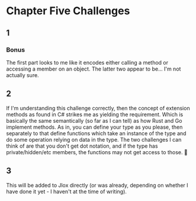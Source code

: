 # Chapter Five Challenges

## 1

### Bonus

The first part looks to me like it encodes either calling a method or accessing a member on an object.  The latter two appear to be... I'm not actually sure.

## 2

If I'm understanding this challenge correctly, then the concept of extension methods as found in C# strikes me as yielding the requirement.  Which is basically the same semantically (so far as I can tell) as how Rust and Go implement methods.  As in, you can define your type as you please, then separately to that define functions which take an instance of the type and do some operation relying on data in the type.  The two challenges I can think of are that you don't get dot notation, and if the type has private/hidden/etc members, the functions may not get access to those.  🤔

## 3

This will be added to Jlox directly (or was already, depending on whether I have done it yet - I haven't at the time of writing).

